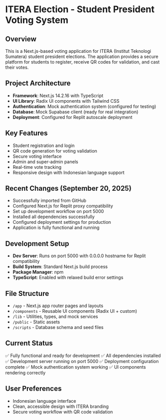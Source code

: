 # ITERA Election - Student President Voting System

## Overview
This is a Next.js-based voting application for ITERA (Institut Teknologi Sumatera) student president elections. The application provides a secure platform for students to register, receive QR codes for validation, and cast their votes.

## Project Architecture
- **Framework**: Next.js 14.2.16 with TypeScript
- **UI Library**: Radix UI components with Tailwind CSS
- **Authentication**: Mock authentication system (configured for testing)
- **Database**: Mock Supabase client (ready for real integration)
- **Deployment**: Configured for Replit autoscale deployment

## Key Features
- Student registration and login
- QR code generation for voting validation
- Secure voting interface
- Admin and super-admin panels
- Real-time vote tracking
- Responsive design with Indonesian language support

## Recent Changes (September 20, 2025)
- Successfully imported from GitHub
- Configured Next.js for Replit proxy compatibility
- Set up development workflow on port 5000
- Installed all dependencies successfully
- Configured deployment settings for production
- Application is fully functional and running

## Development Setup
- **Dev Server**: Runs on port 5000 with 0.0.0.0 hostname for Replit compatibility
- **Build System**: Standard Next.js build process
- **Package Manager**: npm
- **TypeScript**: Enabled with relaxed build error settings

## File Structure
- `/app` - Next.js app router pages and layouts
- `/components` - Reusable UI components (Radix UI + custom)
- `/lib` - Utilities, types, and mock services
- `/public` - Static assets
- `/scripts` - Database schema and seed files

## Current Status
✅ Fully functional and ready for development
✅ All dependencies installed
✅ Development server running on port 5000
✅ Deployment configuration complete
✅ Mock authentication system working
✅ UI components rendering correctly

## User Preferences
- Indonesian language interface
- Clean, accessible design with ITERA branding
- Secure voting workflow with QR code validation